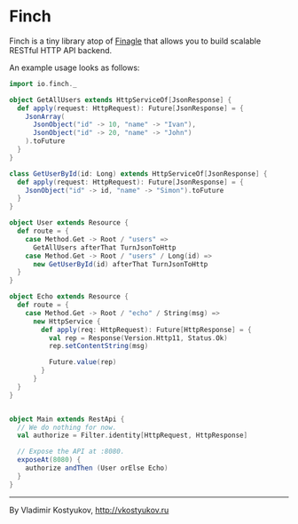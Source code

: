 Finch
=====

Finch is a tiny library atop of [Finagle](http://http://twitter.github.io/finagle/) that allows you to build scalable
RESTful HTTP API backend.

An example usage looks as follows:

```scala
import io.finch._

object GetAllUsers extends HttpServiceOf[JsonResponse] {
  def apply(request: HttpRequest): Future[JsonResponse] = {
    JsonArray(
      JsonObject("id" -> 10, "name" -> "Ivan"),
      JsonObject("id" -> 20, "name" -> "John")
    ).toFuture
  }
}

class GetUserById(id: Long) extends HttpServiceOf[JsonResponse] {
  def apply(request: HttpRequest): Future[JsonResponse] = {
    JsonObject("id" -> id, "name" -> "Simon").toFuture
  }
}

object User extends Resource {
  def route = {
    case Method.Get -> Root / "users" => 
      GetAllUsers afterThat TurnJsonToHttp
    case Method.Get -> Root / "users" / Long(id) => 
      new GetUserById(id) afterThat TurnJsonToHttp
  }
}

object Echo extends Resource {
  def route = {
    case Method.Get -> Root / "echo" / String(msg) => 
      new HttpService {
        def apply(req: HttpRequest): Future[HttpResponse] = {
          val rep = Response(Version.Http11, Status.Ok)
          rep.setContentString(msg)

          Future.value(rep)
        }
      }
  }
}


object Main extends RestApi {
  // We do nothing for now.
  val authorize = Filter.identity[HttpRequest, HttpResponse]

  // Expose the API at :8080.
  exposeAt(8080) {
    authorize andThen (User orElse Echo)
  }
}

```
----
By Vladimir Kostyukov, http://vkostyukov.ru
